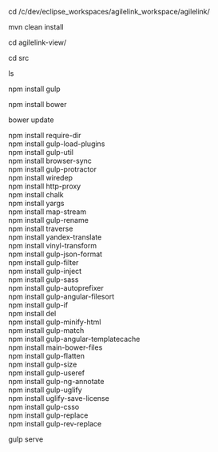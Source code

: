 cd /c/dev/eclipse_workspaces/agilelink_workspace/agilelink/

mvn clean install

cd agilelink-view/

cd src

ls

npm install gulp

npm install bower

bower update

npm install require-dir  
npm install gulp-load-plugins  
npm install gulp-util  
npm install browser-sync  
npm install gulp-protractor  
npm install wiredep  
npm install http-proxy  
npm install chalk  
npm install yargs  
npm install map-stream  
npm install gulp-rename  
npm install traverse  
npm install yandex-translate  
npm install vinyl-transform  
npm install gulp-json-format  
npm install gulp-filter  
npm install gulp-inject  
npm install gulp-sass  
npm install gulp-autoprefixer  
npm install gulp-angular-filesort  
npm install gulp-if  
npm install del  
npm install gulp-minify-html  
npm install gulp-match  
npm install gulp-angular-templatecache  
npm install main-bower-files  
npm install gulp-flatten  
npm install gulp-size  
npm install gulp-useref  
npm install gulp-ng-annotate  
npm install gulp-uglify  
npm install uglify-save-license  
npm install gulp-csso  
npm install gulp-replace  
npm install gulp-rev-replace  



gulp serve
